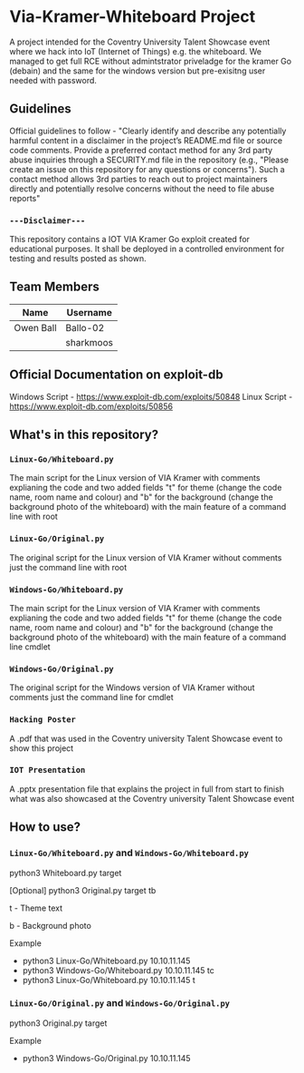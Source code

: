 # Via-Kramer-Whiteboard Project
A project intended for the Coventry University Talent Showcase event where we hack into IoT (Internet of Things) e.g. the whiteboard. We managed to get full RCE without admintstrator priveladge for the kramer Go (debain) and the same for the windows version but pre-exisitng user needed with password.

## Guidelines
 Official guidelines to follow - "Clearly identify and describe any potentially harmful content in a disclaimer in the project’s README.md file or source code comments.
Provide a preferred contact method for any 3rd party abuse inquiries through a SECURITY.md file in the repository (e.g., "Please create an issue on this repository for any questions or concerns"). Such a contact method allows 3rd parties to reach out to project maintainers directly and potentially resolve concerns without the need to file abuse reports"

### `---Disclaimer---`
This repository contains a IOT VIA Kramer Go exploit created for educational purposes. It shall be deployed in a controlled environment for testing and results posted as shown.

## Team Members 

|   Name              |    Username     |
|---------------------|-----------------|
| Owen Ball           |   Ballo-02      |
|                     |   sharkmoos     |

## Official Documentation on exploit-db
Windows Script - https://www.exploit-db.com/exploits/50848
Linux Script - https://www.exploit-db.com/exploits/50856

## What's in this repository?

### `Linux-Go/Whiteboard.py`
The main script for the Linux version of VIA Kramer with comments explianing the code and two added fields "t" for theme (change the code name, room name and colour) and "b" for the background (change the background photo of the whiteboard) with the main feature of a command line with root

### `Linux-Go/Original.py`
The original script for the Linux version of VIA Kramer without comments just the command line with root

### `Windows-Go/Whiteboard.py`
The main script for the Linux version of VIA Kramer with comments explianing the code and two added fields "t" for theme (change the code name, room name and colour) and "b" for the background (change the background photo of the whiteboard) with the main feature of a command line cmdlet

### `Windows-Go/Original.py`
The original script for the Windows version of VIA Kramer without comments just the command line for cmdlet

### `Hacking Poster`
A .pdf that was used in the Coventry university Talent Showcase event to show this project

### `IOT Presentation`
A .pptx presentation file that explains the project in full from start to finish what was also showcased at the Coventry university Talent Showcase event

## How to use?

### `Linux-Go/Whiteboard.py` and `Windows-Go/Whiteboard.py`
python3 Whiteboard.py target

[Optional] python3 Original.py target tb

t - Theme text

b - Background photo


Example
 - python3 Linux-Go/Whiteboard.py 10.10.11.145
 - python3 Windows-Go/Whiteboard.py 10.10.11.145 tc
 - python3 Linux-Go/Whiteboard.py 10.10.11.145 t

### `Linux-Go/Original.py` and `Windows-Go/Original.py`
python3 Original.py target
 
Example
 - python3 Windows-Go/Original.py 10.10.11.145
